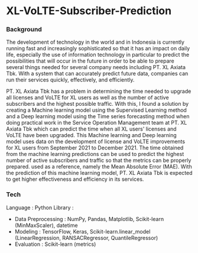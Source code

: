 # XL-VoLTE-Subscriber-Prediction
### Background
The development of technology in the world and in Indonesia is currently running fast and increasingly sophisticated so that it has an impact on daily life, especially the use of information technology in particular to predict the possibilities that will occur in the future in order to be able to prepare several things needed for several company needs including PT. XL Axiata Tbk. With a system that can accurately predict future data, companies can run their services quickly, effectively, and efficiently.

PT. XL Axiata Tbk has a problem in determining the time needed to upgrade all licenses and VoLTE for XL users as well as the number of active subscribers and the highest possible traffic. With this, I found a solution by creating a Machine learning model using the Supervised Learning method and a Deep learning model using the Time series forecasting method when doing practical work in the Service Operation Management team at PT. XL Axiata Tbk which can predict the time when all XL users' licenses and VoLTE have been upgraded. This Machine learning and Deep learning model uses data on the development of license and VoLTE improvements for XL users from September 2021 to December 2021. The time obtained from the machine learning predictions can be used to predict the highest number of active subscribers and traffic so that the metrics can be properly prepared. used as a reference, namely the Mean Absolute Error (MAE). With the prediction of this machine learning model, PT. XL Axiata Tbk is expected to get higher effectiveness and efficiency in its services.

### Tech
Language : Python
Library  :
- Data Preprocessing  : NumPy, Pandas, Matplotlib, Scikit-learn (MinMaxScaler), datetime
- Modeling            : TensorFlow, Keras, Scikit-learn.linear_model (LinearRegression, RANSACRegressor, QuantileRegressor)
- Evaluation          : Scikit-learn (metrics)
